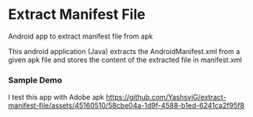 # Extract Manifest File
Android app to extract manifest file from apk

This android application (Java) extracts the AndroidManifest.xml from a given apk file and stores the content of the extracted file in manifest.xml

### Sample Demo
I test this app with Adobe apk
https://github.com/YashsviG/extract-manifest-file/assets/45160510/58cbe04a-1d9f-4588-b1ed-6241ca2f95f8

